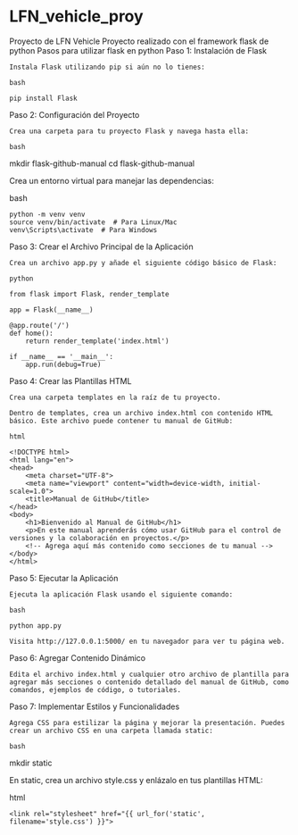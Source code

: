 # LFN_vehicle_proy
Proyecto de LFN Vehicle
Proyecto realizado con el framework flask de python
Pasos para utilizar flask en python
Paso 1: Instalación de Flask

    Instala Flask utilizando pip si aún no lo tienes:

    bash

    pip install Flask

Paso 2: Configuración del Proyecto

    Crea una carpeta para tu proyecto Flask y navega hasta ella:

    bash

mkdir flask-github-manual
cd flask-github-manual

Crea un entorno virtual para manejar las dependencias:

bash

    python -m venv venv
    source venv/bin/activate  # Para Linux/Mac
    venv\Scripts\activate  # Para Windows

Paso 3: Crear el Archivo Principal de la Aplicación

    Crea un archivo app.py y añade el siguiente código básico de Flask:

    python

    from flask import Flask, render_template

    app = Flask(__name__)

    @app.route('/')
    def home():
        return render_template('index.html')

    if __name__ == '__main__':
        app.run(debug=True)

Paso 4: Crear las Plantillas HTML

    Crea una carpeta templates en la raíz de tu proyecto.

    Dentro de templates, crea un archivo index.html con contenido HTML básico. Este archivo puede contener tu manual de GitHub:

    html

    <!DOCTYPE html>
    <html lang="en">
    <head>
        <meta charset="UTF-8">
        <meta name="viewport" content="width=device-width, initial-scale=1.0">
        <title>Manual de GitHub</title>
    </head>
    <body>
        <h1>Bienvenido al Manual de GitHub</h1>
        <p>En este manual aprenderás cómo usar GitHub para el control de versiones y la colaboración en proyectos.</p>
        <!-- Agrega aquí más contenido como secciones de tu manual -->
    </body>
    </html>

Paso 5: Ejecutar la Aplicación

    Ejecuta la aplicación Flask usando el siguiente comando:

    bash

    python app.py

    Visita http://127.0.0.1:5000/ en tu navegador para ver tu página web.

Paso 6: Agregar Contenido Dinámico

    Edita el archivo index.html y cualquier otro archivo de plantilla para agregar más secciones o contenido detallado del manual de GitHub, como comandos, ejemplos de código, o tutoriales.

Paso 7: Implementar Estilos y Funcionalidades

    Agrega CSS para estilizar la página y mejorar la presentación. Puedes crear un archivo CSS en una carpeta llamada static:

    bash

mkdir static

En static, crea un archivo style.css y enlázalo en tus plantillas HTML:

html

    <link rel="stylesheet" href="{{ url_for('static', filename='style.css') }}">

